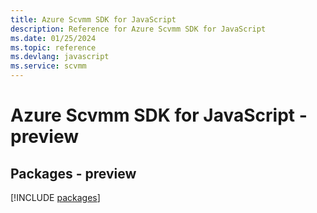 ```yaml
---
title: Azure Scvmm SDK for JavaScript
description: Reference for Azure Scvmm SDK for JavaScript
ms.date: 01/25/2024
ms.topic: reference
ms.devlang: javascript
ms.service: scvmm
---
```

# Azure Scvmm SDK for JavaScript - preview
## Packages - preview
[!INCLUDE [packages](scvmm-index.md)]